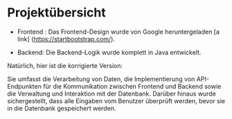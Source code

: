 # Projektübersicht
+ Frontend :
Das Frontend-Design wurde von Google heruntergeladen [a link] (https://startbootstrap.com/). 

+ Backend:  Die Backend-Logik wurde komplett in Java entwickelt.

Natürlich, hier ist die korrigierte Version:

Sie umfasst die Verarbeitung von Daten, die Implementierung von API-Endpunkten für die Kommunikation zwischen Frontend und Backend sowie die Verwaltung und Interaktion mit der Datenbank. 
Darüber hinaus wurde sichergestellt, dass alle Eingaben vom Benutzer überprüft werden, bevor sie in die Datenbank gespeichert werden.
